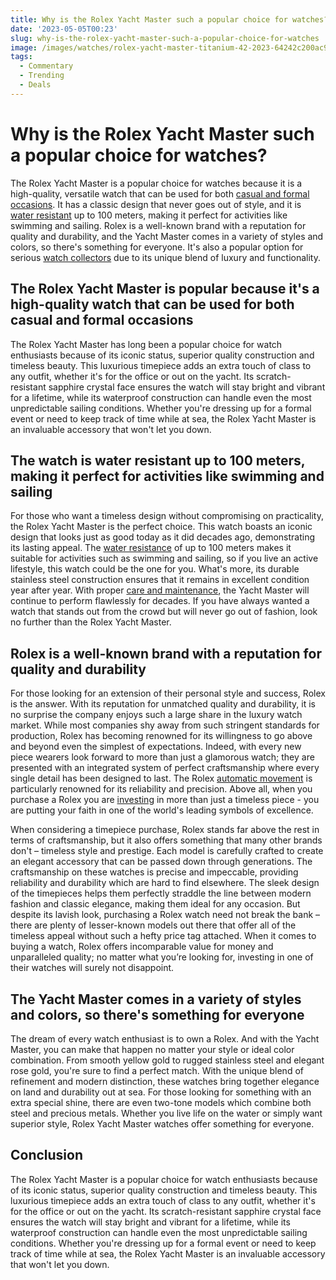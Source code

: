 ```yaml
---
title: Why is the Rolex Yacht Master such a popular choice for watches?
date: '2023-05-05T00:23'
slug: why-is-the-rolex-yacht-master-such-a-popular-choice-for-watches
image: /images/watches/rolex-yacht-master-titanium-42-2023-64242c200ac9f.jpg
tags:
  - Commentary
  - Trending
  - Deals
---
```


# Why is the Rolex Yacht Master such a popular choice for watches?

The Rolex Yacht Master is a popular choice for watches because it is a high-quality, versatile watch that can be used for both [casual and formal occasions](/choosing-the-right-watch-for-every-occasion). It has a classic design that never goes out of style, and it is [water resistant](/watch-water-resistance-explained-from-splash-proof-to-deep-diving) up to 100 meters, making it perfect for activities like swimming and sailing. Rolex is a well-known brand with a reputation for quality and durability, and the Yacht Master comes in a variety of styles and colors, so there's something for everyone. It's also a popular option for serious [watch collectors](/beginners-guide-to-watch-collecting-where-to-start) due to its unique blend of luxury and functionality.

## The Rolex Yacht Master is popular because it's a high-quality watch that can be used for both casual and formal occasions

The Rolex Yacht Master has long been a popular choice for watch enthusiasts because of its iconic status, superior quality construction and timeless beauty. This luxurious timepiece adds an extra touch of class to any outfit, whether it's for the office or out on the yacht. Its scratch-resistant sapphire crystal face ensures the watch will stay bright and vibrant for a lifetime, while its waterproof construction can handle even the most unpredictable sailing conditions. Whether you're dressing up for a formal event or need to keep track of time while at sea, the Rolex Yacht Master is an invaluable accessory that won't let you down.

## The watch is water resistant up to 100 meters, making it perfect for activities like swimming and sailing

For those who want a timeless design without compromising on practicality, the Rolex Yacht Master is the perfect choice. This watch boasts an iconic design that looks just as good today as it did decades ago, demonstrating its lasting appeal. The [water resistance](/watch-water-resistance-explained-from-splash-proof-to-deep-diving) of up to 100 meters makes it suitable for activities such as swimming and sailing, so if you live an active lifestyle, this watch could be the one for you. What's more, its durable stainless steel construction ensures that it remains in excellent condition year after year. With proper [care and maintenance](/essential-watch-care-and-maintenance-tips-for-longevity), the Yacht Master will continue to perform flawlessly for decades. If you have always wanted a watch that stands out from the crowd but will never go out of fashion, look no further than the Rolex Yacht Master.

## Rolex is a well-known brand with a reputation for quality and durability

For those looking for an extension of their personal style and success, Rolex is the answer. With its reputation for unmatched quality and durability, it is no surprise the company enjoys such a large share in the luxury watch market. While most companies shy away from such stringent standards for production, Rolex has becoming renowned for its willingness to go above and beyond even the simplest of expectations. Indeed, with every new piece wearers look forward to more than just a glamorous watch; they are presented with an integrated system of perfect craftsmanship where every single detail has been designed to last. The Rolex [automatic movement](/understanding-watch-movements-automatic-vs-quartz-vs-manual) is particularly renowned for its reliability and precision. Above all, when you purchase a Rolex you are [investing](/investing-in-luxury-watches-brands-that-hold-their-value) in more than just a timeless piece - you are putting your faith in one of the world's leading symbols of excellence.

When considering a timepiece purchase, Rolex stands far above the rest in terms of craftsmanship, but it also offers something that many other brands don't – timeless style and prestige. Each model is carefully crafted to create an elegant accessory that can be passed down through generations. The craftsmanship on these watches is precise and impeccable, providing reliability and durability which are hard to find elsewhere. The sleek design of the timepieces helps them perfectly straddle the line between modern fashion and classic elegance, making them ideal for any occasion. But despite its lavish look, purchasing a Rolex watch need not break the bank – there are plenty of lesser-known models out there that offer all of the timeless appeal without such a hefty price tag attached. When it comes to buying a watch, Rolex offers incomparable value for money and unparalleled quality; no matter what you’re looking for, investing in one of their watches will surely not disappoint.

## The Yacht Master comes in a variety of styles and colors, so there's something for everyone

The dream of every watch enthusiast is to own a Rolex. And with the Yacht Master, you can make that happen no matter your style or ideal color combination. From smooth yellow gold to rugged stainless steel and elegant rose gold, you're sure to find a perfect match. With the unique blend of refinement and modern distinction, these watches bring together elegance on land and durability out at sea. For those looking for something with an extra special shine, there are even two-tone models which combine both steel and precious metals. Whether you live life on the water or simply want superior style, Rolex Yacht Master watches offer something for everyone.

## Conclusion

The Rolex Yacht Master is a popular choice for watch enthusiasts because of its iconic status, superior quality construction and timeless beauty. This luxurious timepiece adds an extra touch of class to any outfit, whether it's for the office or out on the yacht. Its scratch-resistant sapphire crystal face ensures the watch will stay bright and vibrant for a lifetime, while its waterproof construction can handle even the most unpredictable sailing conditions. Whether you're dressing up for a formal event or need to keep track of time while at sea, the Rolex Yacht Master is an invaluable accessory that won't let you down.
